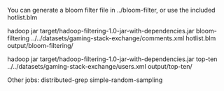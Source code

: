 You can generate a bloom filter file in ../bloom-filter, or use the included hotlist.blm

hadoop jar target/hadoop-filtering-1.0-jar-with-dependencies.jar bloom-filtering ../../datasets/gaming-stack-exchange/comments.xml hotlist.blm output/bloom-filtering/

hadoop jar target/hadoop-filtering-1.0-jar-with-dependencies.jar top-ten ../../datasets/gaming-stack-exchange/users.xml output/top-ten/




Other jobs:
distributed-grep
simple-random-sampling


